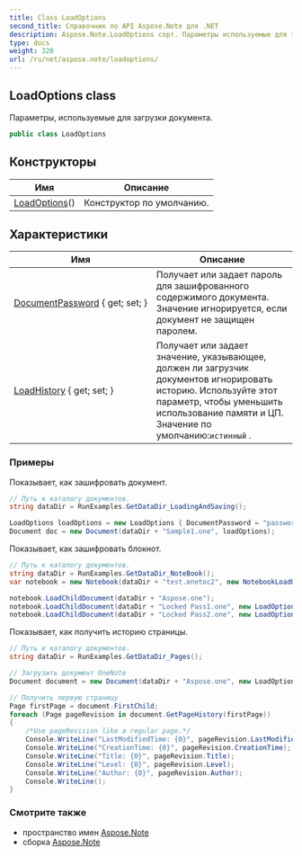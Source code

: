```yaml
---
title: Class LoadOptions
second_title: Справочник по API Aspose.Note для .NET
description: Aspose.Note.LoadOptions сорт. Параметры используемые для загрузки документа.
type: docs
weight: 320
url: /ru/net/aspose.note/loadoptions/
---
```

## LoadOptions class

Параметры, используемые для загрузки документа.

```csharp
public class LoadOptions
```

## Конструкторы

| Имя | Описание |
| --- | --- |
| [LoadOptions](loadoptions/)() | Конструктор по умолчанию. |

## Характеристики

| Имя | Описание |
| --- | --- |
| [DocumentPassword](../../aspose.note/loadoptions/documentpassword/) { get; set; } | Получает или задает пароль для зашифрованного содержимого документа. Значение игнорируется, если документ не защищен паролем. |
| [LoadHistory](../../aspose.note/loadoptions/loadhistory/) { get; set; } | Получает или задает значение, указывающее, должен ли загрузчик документов игнорировать историю. Используйте этот параметр, чтобы уменьшить использование памяти и ЦП. Значение по умолчанию:`истинный` . |

### Примеры

Показывает, как зашифровать документ.

```csharp
// Путь к каталогу документов.
string dataDir = RunExamples.GetDataDir_LoadingAndSaving();

LoadOptions loadOptions = new LoadOptions { DocumentPassword = "password" };
Document doc = new Document(dataDir + "Sample1.one", loadOptions);
```

Показывает, как зашифровать блокнот.

```csharp
// Путь к каталогу документов.
string dataDir = RunExamples.GetDataDir_NoteBook();
var notebook = new Notebook(dataDir + "test.onetoc2", new NotebookLoadOptions() { DeferredLoading = true });

notebook.LoadChildDocument(dataDir + "Aspose.one");  
notebook.LoadChildDocument(dataDir + "Locked Pass1.one", new LoadOptions() { DocumentPassword = "pass" });
notebook.LoadChildDocument(dataDir + "Locked Pass2.one", new LoadOptions() { DocumentPassword = "pass2" });
```

Показывает, как получить историю страницы.

```csharp
// Путь к каталогу документов.
string dataDir = RunExamples.GetDataDir_Pages();

// Загрузить документ OneNote
Document document = new Document(dataDir + "Aspose.one", new LoadOptions { LoadHistory = true });

// Получить первую страницу
Page firstPage = document.FirstChild;
foreach (Page pageRevision in document.GetPageHistory(firstPage))
{
    /*Use pageRevision like a regular page.*/
    Console.WriteLine("LastModifiedTime: {0}", pageRevision.LastModifiedTime);
    Console.WriteLine("CreationTime: {0}", pageRevision.CreationTime);
    Console.WriteLine("Title: {0}", pageRevision.Title);
    Console.WriteLine("Level: {0}", pageRevision.Level);
    Console.WriteLine("Author: {0}", pageRevision.Author);
    Console.WriteLine();
}
```

### Смотрите также

* пространство имен [Aspose.Note](../../aspose.note/)
* сборка [Aspose.Note](../../)


